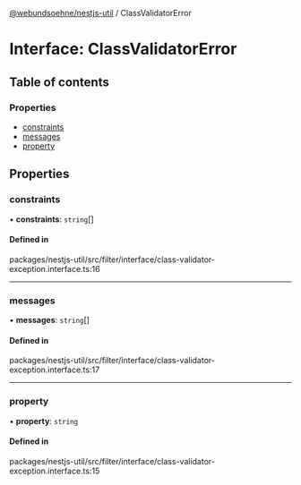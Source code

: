 [@webundsoehne/nestjs-util](../README.md) / ClassValidatorError

# Interface: ClassValidatorError

## Table of contents

### Properties

- [constraints](ClassValidatorError.md#constraints)
- [messages](ClassValidatorError.md#messages)
- [property](ClassValidatorError.md#property)

## Properties

### constraints

• **constraints**: `string`[]

#### Defined in

packages/nestjs-util/src/filter/interface/class-validator-exception.interface.ts:16

---

### messages

• **messages**: `string`[]

#### Defined in

packages/nestjs-util/src/filter/interface/class-validator-exception.interface.ts:17

---

### property

• **property**: `string`

#### Defined in

packages/nestjs-util/src/filter/interface/class-validator-exception.interface.ts:15
